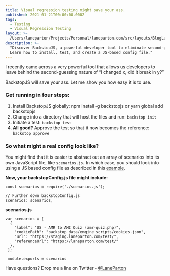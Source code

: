 ```yaml
---
title: Visual regression testing might save your ass.
published: 2021-01-21T00:00:00.000Z
tags:
  - Testing
  - Visual Regression Testing
layout: >-
  /Users/laneparton/Projects/Personal/laneparton.com/src/layouts/BlogLayout.astro
description: >-
  "Discover BackstopJS, a powerful developer tool to eliminate second-guessing.
  Learn how to install, test, and create a JS-based config file."
---
```


I recently came across a very powerful tool that allows us developers to leave behind the second-guessing nature of “I changed x, did it break in y?”

BackstopJS will save your ass. Let me show you how easy it is to use.

### Get running in four steps:

1. Install BackstopJS globally: npm install -g backstopjs or yarn global add backstopjs
2. Change into a directory that will host the files and run: `backstop init`
3. Initiate a test: `backstop test`
4. **All good?** Approve the test so that it now becomes the reference: `backstop approve`

### So what might a real config look like?

You might find that it is easier to abstract out an array of scenarios into its own JavaScript file, like `scenarios.js`. In which case, you should look into using a JS based config file as described in this [example](https://github.com/garris/BackstopJS/tree/master/examples/jsBasedConfig).

**Now, your backstopConfig.js file might include:**

```
const scenarios = require('./scenarios.js');

// Further down backstopConfig.js
scenarios: scenarios,
```

**scenarios.js**

```
var scenarios = [
  {
    "label": "US - AMR to AMI Quiz (amr-quiz.php)",
    "cookiePath": "backstop_data/engine_scripts/cookies.json",
    "url": "https://staging.laneparton.com/test/",
    "referenceUrl": "https://laneparton.com/test/"
  },
 ];

 module.exports = scenarios
```

Have questions? Drop me a line on Twitter - [@LaneParton](https://twitter.com/laneparton)
